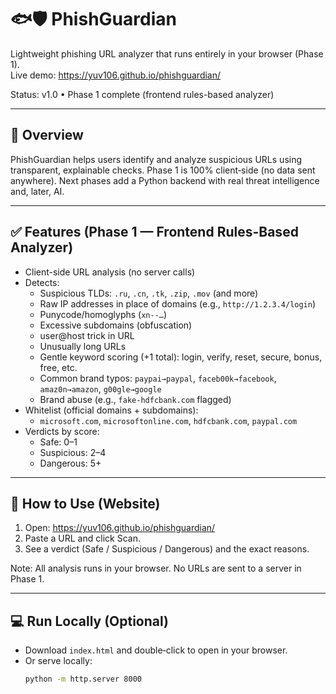 # 🐟🛡️ PhishGuardian

Lightweight phishing URL analyzer that runs entirely in your browser (Phase 1).  
Live demo: https://yuv106.github.io/phishguardian/

Status: v1.0 • Phase 1 complete (frontend rules-based analyzer)

---

## 🔎 Overview
PhishGuardian helps users identify and analyze suspicious URLs using transparent, explainable checks. Phase 1 is 100% client‑side (no data sent anywhere). Next phases add a Python backend with real threat intelligence and, later, AI.

---

## ✅ Features (Phase 1 — Frontend Rules-Based Analyzer)
- Client-side URL analysis (no server calls)
- Detects:
  - Suspicious TLDs: `.ru`, `.cn`, `.tk`, `.zip`, `.mov` (and more)
  - Raw IP addresses in place of domains (e.g., `http://1.2.3.4/login`)
  - Punycode/homoglyphs (`xn--…`)
  - Excessive subdomains (obfuscation)
  - user@host trick in URL
  - Unusually long URLs
  - Gentle keyword scoring (+1 total): login, verify, reset, secure, bonus, free, etc.
  - Common brand typos: `paypai→paypal`, `faceb00k→facebook`, `amaz0n→amazon`, `g00gle→google`
  - Brand abuse (e.g., `fake-hdfcbank.com` flagged)
- Whitelist (official domains + subdomains):
  - `microsoft.com`, `microsoftonline.com`, `hdfcbank.com`, `paypal.com`
- Verdicts by score:
  - Safe: 0–1
  - Suspicious: 2–4
  - Dangerous: 5+

---

## 🚀 How to Use (Website)
1. Open: https://yuv106.github.io/phishguardian/
2. Paste a URL and click Scan.
3. See a verdict (Safe / Suspicious / Dangerous) and the exact reasons.

Note: All analysis runs in your browser. No URLs are sent to a server in Phase 1.

---

## 💻 Run Locally (Optional)
- Download `index.html` and double‑click to open in your browser.
- Or serve locally:
  ```bash
  python -m http.server 8000
